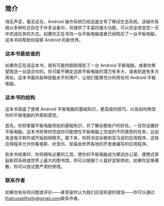 ## 简介

悄无声息，毫无征兆，Android 操作系统已经迅速主导了移动生态系统。该操作系统以多种形式存在于许多设备中，并提供了丰富的强大功能，可以完全改变您一天中完成任务的方式。如果你正在寻找一台平板电脑或者已经购买了一台平板电脑，这本书将帮助你探索 Android 的新世界。

### 这本书是给谁的

如果你正在读这本书，很有可能你刚刚得到了一台 Android 平板电脑，或者你希望挑选一台适合你的。你可能不确定这款平板电脑的潜力有多大，或者到底有多大用处。这本书面向各种技能水平的用户，让他们能够充分利用任何 Android 平板电脑。

### 这本书的结构

这本书涵盖了使用 Android 平板电脑的基础知识，更高级的技巧，以及如何修改你的平板电脑的外观和感觉。

首先，你将掌握平板电脑导航的基础知识，并了解谷歌账户的好处。一旦你设置好平板电脑，这本书将带你完成你可能想在平板电脑上完成的不同类型的任务，比如发送电子邮件或开始视频聊天。接下来，你将浏览谷歌和亚马逊的应用程序，这些应用程序允许你看电影、听音乐、安装由世界各地的开发者编写的应用程序。

到本书结束时，你将拥有必要的工具，使你的平板电脑成为移动办公室、便携式家庭影院系统或世界上最大的图书馆。你可以根据个人喜好定制体验，如果你足够勇敢，你可以尝试更严肃的修改。

### 联系作者

如果你有任何问题或评论——甚至是你认为我们应该知道的错误——你可以通过[thatrussellholly@gmail.com](http://thatrussellholly@gmail.com)联系作者。